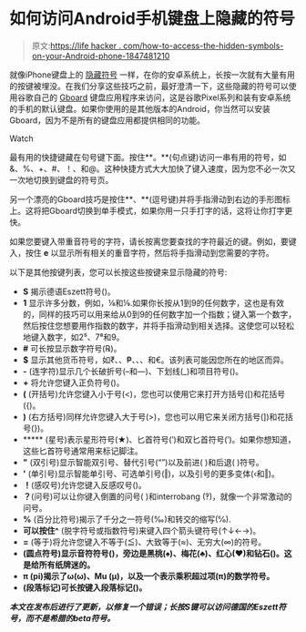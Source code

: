 # 如何访问Android手机键盘上隐藏的符号

> 原文:[https://life hacker . com/how-to-access-the-hidden-symbols-on-your-Android-phone-1847481210](https://lifehacker.com/how-to-access-the-hidden-symbols-on-your-android-phone-1847481210)

就像iPhone键盘上的 [隐藏符号](https://lifehacker.com/how-to-access-the-hidden-symbols-on-your-iphones-keyboa-1847212952) 一样，在你的安卓系统上，长按一次就有大量有用的按键被埋没。在我们分享这些技巧之前，最好澄清一下，这些隐藏的符号可以使用谷歌自己的 [Gboard](https://play.google.com/store/apps/details?id=com.google.android.inputmethod.latin) 键盘应用程序来访问，这是谷歌Pixel系列和装有安卓系统的手机的默认键盘。如果你使用的是其他版本的Android，你当然可以安装Gboard，因为不是所有的键盘应用都提供相同的功能。

Watch

最有用的快捷键藏在句号键下面。按住**。**(句点键)访问一串有用的符号，如&、%、+、#、！、和@。这种快捷方式大大加快了键入速度，因为您不必一次又一次地切换到键盘的符号页。

另一个漂亮的Gboard技巧是按住**、**(逗号键)并将手指滑动到右边的手形图标上。这将把Gboard切换到单手模式，如果你用一只手打字的话，这将让你打字更快。

如果您要键入带重音符号的字符，请长按离您要查找的字符最近的键。例如，要键入，按住 **e** 以显示所有相关的重音字符，然后将手指滑动到您需要的字符。

以下是其他按键列表，您可以长按这些按键来显示隐藏的符号:

*   **S** 揭示德语Eszett符号()。
*   **1** 显示许多分数，例如，⅛和⅑.如果你长按从1到9的任何数字，这也是有效的，同样的技巧可以用来给从0到9的任何数字加一个指数；键入第一个数字，然后按住您想要用作指数的数字，并将手指滑动到相关选择。这使您可以轻松地键入数字，如2⁵、7⁸和9。
*   **#** 可长按显示数字符号(℞)。
*   **$** 显示其他货币符号，如₹、、₱、、、和€。该列表可能因您所在的地区而异。
*   **-** (连字符)显示几个长破折号(–和—)、下划线(_)和项目符号()。
*   **+** 将允许您键入正负符号()。
*   **(** (开括号)允许您键入小于号(<)，您也可以使用它来打开方括号([)和花括号({)。
*   **)** (右方括号)同样允许您键入大于号(>)，您也可以用它来关闭方括号(])和花括号(})。
*   ***** (星号)表示星形符号(★)、匕首符号(‵)和双匕首符号(‵)。如果你想知道，这些匕首符号通常用来标记脚注。
*   **"** (双引号)显示智能双引号、替代引号(“”)以及前进( )和后退( )符号。
*   **'** (单引号)显示智能单引号、可选单引号(‖)，以及引号的更多变体(‹和‖)。
*   **！**(感叹号)允许您键入反感叹号()。
*   **？**(问号)可以让你键入倒置的问号( )和interrobang (‽)，就像一个非常激动的问号。
*   **%** (百分比符号)揭示了千分之一符号(‰)和转交的缩写(℅).
*   **可以按住^** (脱字符号或指数符号)来键入四个箭头键符号(↑↓←→)。
*   **=** (等于)将允许您键入不等于(≦)、大致等于(≈)、无穷大(∞)的符号。
*   **(圆点符号)显示音符符号()，旁边是黑桃(♠)、梅花(♣)、红心(♥)和钻石()。这是给所有纸牌迷的。**
*   ****π** (pi)揭示了ω(ω)、Mu (μ)，以及一个表示乘积超过项(π)的数学符号。**
*   **(段落标记)可长按键入段落标记()。**

***本文在发布后进行了更新，以修复一个错误；长按S键可以访问德国的Eszett符号，而不是希腊的beta符号。***